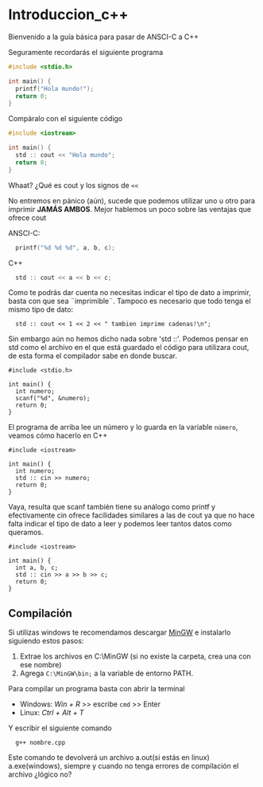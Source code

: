 # Introduccion_c++

Bienvenido a la guía básica para pasar de ANSCI-C a C++


Seguramente recordarás el siguiente programa
```c
#include <stdio.h>

int main() {
  printf("Hola mundo!");
  return 0;
}
```

Compáralo con el siguiente código
```c++
#include <iostream>

int main() {
  std :: cout << "Hola mundo";
  return 0;
}
```

Whaat? ¿Qué es cout y los signos de ```<<```

No entremos en pánico (aún), sucede que podemos utilizar uno u otro para imprimir __JAMÁS AMBOS__. Mejor hablemos un poco sobre las ventajas que ofrece cout

ANSCI-C:
```c
  printf("%d %d %d", a, b, c);
```
C++
```c++
  std :: cout << a << b << c;
```

Como te podrás dar cuenta no necesitas indicar el tipo de dato a imprimir, basta con que sea ¨imprimible¨. Tampoco es necesario que todo tenga el mismo tipo de dato:
```
  std :: cout << 1 << 2 << " tambien imprime cadenas!\n";
```

Sin embargo aún no hemos dicho nada sobre 'std ::'. Podemos pensar en std como el archivo en el que está guardado el código para utilizara cout, de esta forma el compilador sabe en donde buscar. 

```
#include <stdio.h>

int main() {
  int numero;
  scanf("%d", &numero);
  return 0;
}
```

El programa de arriba lee un número y lo guarda en la variable ```número```, veamos cómo hacerlo en C++

```
#include <iostream>

int main() {
  int numero;
  std :: cin >> numero;
  return 0;
}
```

Vaya, resulta que scanf también tiene su análogo como printf y efectivamente cin ofrece facilidades similares a las de cout ya que no hace falta indicar el tipo de dato a leer y podemos leer tantos datos como queramos.

```
#include <iostream>

int main() {
  int a, b, c;
  std :: cin >> a >> b >> c;
  return 0;
}
```

Compilación
----------

Si utilizas windows te recomendamos descargar [MinGW](https://sourceforge.net/projects/mingw/files/latest/download?source=files) e instalarlo siguiendo estos pasos:

1. Extrae los archivos en C:\MinGW (si no existe la carpeta, crea una con ese nombre)
2. Agrega ```C:\MinGW\bin;``` a la variable de entorno PATH. 

Para compilar un programa basta con abrir la terminal 
* Windows: _Win + R_ >> escribe ```cmd``` >> Enter
* Linux:   _Ctrl + Alt + T_

Y escribir el siguiente comando
```
  g++ nombre.cpp 
```

Este comando te devolverá un archivo a.out(si estás en linux) a.exe(windows), siempre y cuando no tenga errores de compilación el archivo ¿lógico no?














